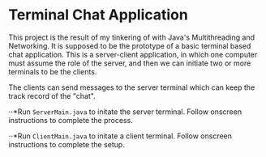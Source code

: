 # Terminal Chat Application

This project is the result of my tinkering of with Java's Multithreading and Networking. It is supposed to be the prototype of a basic terminal based chat application. This is a server-client application, in which one computer must assume the role of the server, and then we can initiate two or more terminals to be the clients.

The clients can send messages to the server terminal which can keep the track record of the "chat".

⋅⋅*Run `ServerMain.java` to initate the server terminal. Follow onscreen instructions to complete the process.

⋅⋅*Run `ClientMain.java` to initate a client terminal. Follow onscreen instructions to complete the setup.
